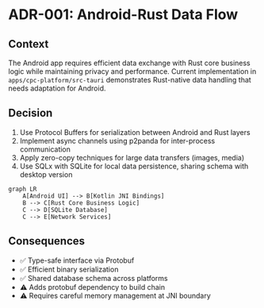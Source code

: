 # ADR-001: Android-Rust Data Flow

## Context
The Android app requires efficient data exchange with Rust core business logic while maintaining privacy and performance. Current implementation in `apps/cpc-platform/src-tauri` demonstrates Rust-native data handling that needs adaptation for Android.

## Decision
1. Use Protocol Buffers for serialization between Android and Rust layers
2. Implement async channels using p2panda for inter-process communication
3. Apply zero-copy techniques for large data transfers (images, media)
4. Use SQLx with SQLite for local data persistence, sharing schema with desktop version

```mermaid
graph LR
    A[Android UI] --> B[Kotlin JNI Bindings]
    B --> C[Rust Core Business Logic]
    C --> D[SQLite Database]
    C --> E[Network Services]
```

## Consequences
- ✅ Type-safe interface via Protobuf
- ✅ Efficient binary serialization
- ✅ Shared database schema across platforms
- ⚠️ Adds protobuf dependency to build chain
- ⚠️ Requires careful memory management at JNI boundary